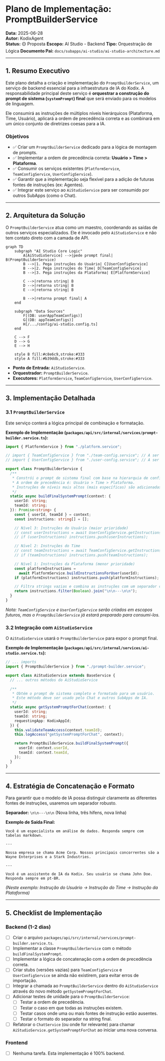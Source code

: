 # Plano de Implementação: PromptBuilderService

**Data:** 2025-06-28  
**Autor:** KodixAgent  
**Status:** 🟡 Proposta
**Escopo:** AI Studio - Backend
**Tipo:** Orquestração de Lógica
**Documento Pai:** `docs/subapps/ai-studio/ai-studio-architecture.md`

---

## 1. Resumo Executivo

Este plano detalha a criação e implementação do `PromptBuilderService`, um serviço de backend essencial para a infraestrutura de IA do Kodix. A responsabilidade principal deste serviço é **orquestrar a construção do prompt de sistema (`systemPrompt`) final** que será enviado para os modelos de linguagem.

Ele consumirá as instruções de múltiplos níveis hierárquicos (Plataforma, Time, Usuário), aplicará a ordem de precedência correta e as combinará em um único conjunto de diretrizes coesas para a IA.

### Objetivos

- ✅ Criar um `PromptBuilderService` dedicado para a lógica de montagem de prompts.
- ✅ Implementar a ordem de precedência correta: **Usuário > Time > Plataforma**.
- ✅ Consumir os serviços existentes (`PlatformService`, `TeamConfigService`, `UserConfigService`).
- ✅ Garantir que a implementação seja flexível para a adição de futuras fontes de instruções (ex: Agentes).
- ✅ Integrar este serviço ao `AiStudioService` para ser consumido por outros SubApps (como o Chat).

---

## 2. Arquitetura da Solução

O `PromptBuilderService` atua como um maestro, coordenando as saídas de outros serviços especializados. Ele é invocado pelo `AiStudioService` e não tem contato direto com a camada de API.

```mermaid
graph TD
    subgraph "AI Studio Core Logic"
        A[AiStudioService] -->|pede prompt final| B(PromptBuilderService)
        B -->|1. Pega instruções do Usuário| C[UserConfigService]
        B -->|2. Pega instruções do Time| D[TeamConfigService]
        B -->|3. Pega instruções da Plataforma| E[PlatformService]

        C -->|retorna string| B
        D -->|retorna string| B
        E -->|retorna string| B

        B -->|retorna prompt final| A
    end

    subgraph "Data Sources"
        F[(DB: userAppTeamConfigs)]
        G[(DB: appTeamConfigs)]
        H[/.../config/ai-studio.config.ts]
    end

    C --> F
    D --> G
    E --> H

    style B fill:#c8e6c9,stroke:#333
    style A fill:#b39ddb,stroke:#333
```

- **Ponto de Entrada:** `AiStudioService`.
- **Orquestrador:** `PromptBuilderService`.
- **Executores:** `PlatformService`, `TeamConfigService`, `UserConfigService`.

---

## 3. Implementação Detalhada

### 3.1 `PromptBuilderService`

Este serviço conterá a lógica principal de combinação e formatação.

**Exemplo de Implementação (`packages/api/src/internal/services/prompt-builder.service.ts`):**

```typescript
import { PlatformService } from "./platform.service";

// import { TeamConfigService } from "./team-config.service"; // A ser criado
// import { UserConfigService } from "./user-config.service"; // A ser criado

export class PromptBuilderService {
  /**
   * Constrói o prompt de sistema final com base na hierarquia de configurações.
   * A ordem de precedência é: Usuário > Time > Plataforma.
   * Instruções de níveis mais altos (mais específicas) são adicionadas primeiro.
   */
  static async buildFinalSystemPrompt(context: {
    userId: string;
    teamId: string;
  }): Promise<string> {
    const { userId, teamId } = context;
    const instructions: string[] = [];

    // Nível 3: Instruções do Usuário (maior prioridade)
    // const userInstructions = await UserConfigService.getInstructions(userId, teamId);
    // if (userInstructions) instructions.push(userInstructions);

    // Nível 2: Instruções do Time
    // const teamInstructions = await TeamConfigService.getInstructions(teamId);
    // if (teamInstructions) instructions.push(teamInstructions);

    // Nível 1: Instruções da Plataforma (menor prioridade)
    const platformInstructions =
      await PlatformService.buildInstructionsForUser(userId);
    if (platformInstructions) instructions.push(platformInstructions);

    // Filtra strings vazias e combina as instruções com um separador claro.
    return instructions.filter(Boolean).join("\n\n---\n\n");
  }
}
```

_Nota: `TeamConfigService` e `UserConfigService` serão criados em escopos futuros, mas o `PromptBuilderService` já estará preparado para consumi-los._

### 3.2 Integração com `AiStudioService`

O `AiStudioService` usará o `PromptBuilderService` para expor o prompt final.

**Exemplo de Implementação (`packages/api/src/internal/services/ai-studio.service.ts`):**

```typescript
// ... imports
import { PromptBuilderService } from "./prompt-builder.service";

export class AiStudioService extends BaseService {
  // ... outros métodos do AiStudioService

  /**
   * Obtém o prompt de sistema completo e formatado para um usuário.
   * Este método deve ser usado pelo Chat e outros SubApps de IA.
   */
  static async getSystemPromptForChat(context: {
    userId: string;
    teamId: string;
    requestingApp: KodixAppId;
  }) {
    this.validateTeamAccess(context.teamId);
    this.logAccess("getSystemPromptForChat", context);

    return PromptBuilderService.buildFinalSystemPrompt({
      userId: context.userId,
      teamId: context.teamId,
    });
  }
}
```

---

## 4. Estratégia de Concatenação e Formato

Para garantir que o modelo de IA possa distinguir claramente as diferentes fontes de instruções, usaremos um separador robusto.

**Separador:** `\n\n---\n\n` (Nova linha, três hífens, nova linha)

**Exemplo de Saída Final:**

```text
Você é um especialista em análise de dados. Responda sempre com tabelas markdown.

---

Nossa empresa se chama Acme Corp. Nossos principais concorrentes são a Wayne Enterprises e a Stark Industries.

---

Você é um assistente de IA da Kodix. Seu usuário se chama John Doe. Responda sempre em pt-BR.
```

_(Neste exemplo: Instrução do Usuário -> Instrução do Time -> Instrução da Plataforma)_

---

## 5. Checklist de Implementação

### Backend (1-2 dias)

- [ ] Criar o arquivo `packages/api/src/internal/services/prompt-builder.service.ts`.
- [ ] Implementar a classe `PromptBuilderService` com o método `buildFinalSystemPrompt`.
- [ ] Implementar a lógica de concatenação com a ordem de precedência correta.
- [ ] Criar stubs (versões vazias) para `TeamConfigService` e `UserConfigService` se ainda não existirem, para evitar erros de importação.
- [ ] Integrar a chamada ao `PromptBuilderService` dentro do `AiStudioService` através do novo método `getSystemPromptForChat`.
- [ ] Adicionar testes de unidade para o `PromptBuilderService`:
  - [ ] Testar a ordem de precedência.
  - [ ] Testar o caso em que todas as instruções existem.
  - [ ] Testar casos onde uma ou mais fontes de instrução estão ausentes.
  - [ ] Testar o formato do separador na string final.
- [ ] Refatorar o `ChatService` (ou onde for relevante) para chamar `AiStudioService.getSystemPromptForChat` ao iniciar uma nova conversa.

### Frontend

- [ ] Nenhuma tarefa. Esta implementação é 100% backend.
